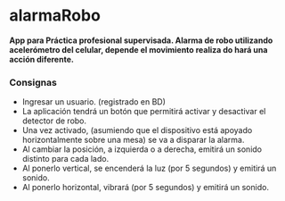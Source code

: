 # alarmaRobo
**App para Práctica profesional supervisada. Alarma de robo utilizando acelerómetro del celular, depende el movimiento realiza
do hará una acción diferente.**
### Consignas
- Ingresar un usuario. (registrado en BD)
- La aplicación tendrá un botón que permitirá activar y desactivar el detector de robo.
- Una vez activado, (asumiendo que el dispositivo está apoyado horizontalmente sobre una mesa) se
 va a disparar la alarma.
- Al cambiar la posición, a izquierda o a derecha, emitirá un sonido distinto para cada lado.
- Al ponerlo vertical, se encenderá la luz (por 5 segundos) y emitirá un sonido.
- Al ponerlo horizontal, vibrará (por 5 segundos) y emitirá un sonido.

